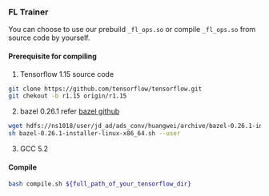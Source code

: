 ### FL Trainer
You can choose to use our prebuild `_fl_ops.so` or compile `_fl_ops.so` from source code by yourself.

#### Prerequisite for compiling
1. Tensorflow 1.15 source code
```bash
git clone https://github.com/tensorflow/tensorflow.git
git chekout -b r1.15 origin/r1.15
```
2. bazel 0.26.1
refer [bazel github](https://github.com/bazelbuild/bazel/releases)
```bash
wget hdfs://ns1018/user/jd_ad/ads_conv/huangwei/archive/bazel-0.26.1-installer-linux-x86_64.sh
sh bazel-0.26.1-installer-linux-x86_64.sh --user
```
3. GCC 5.2

#### Compile
```bash
bash compile.sh ${full_path_of_your_tensorflow_dir}
```
